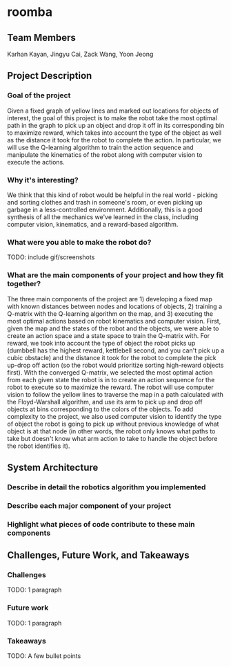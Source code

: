 # roomba

## Team Members
Karhan Kayan, Jingyu Cai, Zack Wang, Yoon Jeong

## Project Description

### Goal of the project
Given a fixed graph of yellow lines and marked out locations for objects of interest, the goal of this project is to make the robot take the most optimal path in the graph to pick up an object and drop it off in its corresponding bin to maximize reward, which takes into account the type of the object as well as the distance it took for the robot to complete the action. In particular, we will use the Q-learning algorithm to train the action sequence and manipulate the kinematics of the robot along with computer vision to execute the actions.

### Why it's interesting?
We think that this kind of robot would be helpful in the real world - picking and sorting clothes and trash in someone's room, or even picking up garbage in a less-controlled environment. Additionally, this is a good synthesis of all the mechanics we've learned in the class, including computer vision, kinematics, and a reward-based algorithm.

### What were you able to make the robot do?
TODO: include gif/screenshots

### What are the main components of your project and how they fit together?
The three main components of the project are 1) developing a fixed map with known distances between nodes and locations of objects, 2) training a Q-matrix with the Q-learning algorithm on the map, and 3) executing the most optimal actions based on robot kinematics and computer vision. First, given the map and the states of the robot and the objects, we were able to create an action space and a state space to train the Q-matrix with. For reward, we took into account the type of object the robot picks up (dumbbell has the highest reward, kettlebell second, and you can't pick up a cubic obstacle) and the distance it took for the robot to complete the pick up-drop off action (so the robot would prioritize sorting high-reward objects first). With the converged Q-matrix, we selected the most optimal action from each given state the robot is in to create an action sequence for the robot to execute so to maximize the reward. The robot will use computer vision to follow the yellow lines to traverse the map in a path calculated with the Floyd-Warshall algorithm, and use its arm to pick up and drop off objects at bins corresponding to the colors of the objects. To add complexity to the project, we also used computer vision to identify the type of object the robot is going to pick up without previous knowledge of what object is at that node (in other words, the robot only knows what paths to take but doesn't know what arm action to take to handle the object before the robot identifies it).

## System Architecture

### Describe in detail the robotics algorithm you implemented

### Describe each major component of your project

### Highlight what pieces of code contribute to these main components

## Challenges, Future Work, and Takeaways

### Challenges
TODO: 1 paragraph

### Future work
TODO: 1 paragraph

### Takeaways
TODO: A few bullet points
